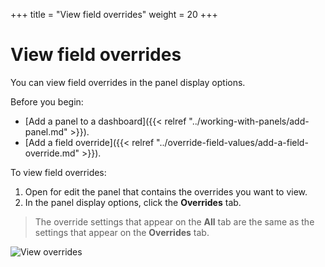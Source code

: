 +++
title = "View field overrides"
weight = 20
+++

# View field overrides

You can view field overrides in the panel display options.

Before you begin:

- [Add a panel to a dashboard]({{< relref "../working-with-panels/add-panel.md" >}}).
- [Add a field override]({{< relref "../override-field-values/add-a-field-override.md" >}}).

To view field overrides:

1. Open for edit the panel that contains the overrides you want to view.
1. In the panel display options, click the **Overrides** tab.

> The override settings that appear on the **All** tab are the same as the settings that appear on the **Overrides** tab.

![View overrides](/static/img/docs/time-series-panel/panel-editor-8-0.png)
